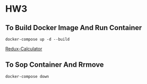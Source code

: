 # HW3

## To Build Docker Image And Run Container

```Docker
docker-compose up -d --build
```

[Redux-Calculator](http://localhost:5001/)

## To Sop Container And Rrmove

```Docker
docker-compose down
```
